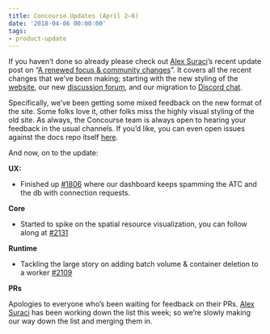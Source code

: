 ```yaml
---
title: Concourse Updates (April 2–6)
date: '2018-04-06 00:00:00'
tags:
- product-update
---
```


If you haven’t done so already please check out [Alex Suraci](https://medium.com/u/263a63b2f209)’s recent update post on “[A renewed focus & community changes](https://medium.com/concourse-ci/a-renewed-focus-community-changes-cbab8200ea05)”. It covers all the recent changes that we’ve been making; starting with the new styling of the [website](https://concourse-ci.org/), our new [discussion forum](https://discuss.concourse-ci.org/), and our migration to [Discord chat](https://discordapp.com/invite/MeRxXKW).

Specifically, we’ve been getting some mixed feedback on the new format of the site. Some folks love it, other folks miss the highly visual styling of the old site. As always, the Concourse team is always open to hearing your feedback in the usual channels. If you’d like, you can even open issues against the docs repo itself [here](https://github.com/concourse/docs/issues).

And now, on to the update:

**UX:**

- Finished up [#1806](https://github.com/concourse/concourse/issues/1806) where our dashboard keeps spamming the ATC and the db with connection requests.

**Core**

- Started to spike on the spatial resource visualization, you can follow along at [#2131](https://github.com/concourse/concourse/issues/2131)

**Runtime**

- Tackling the large story on adding batch volume & container deletion to a worker [#2109](http://2109)

**PRs**

Apologies to everyone who’s been waiting for feedback on their PRs. [Alex Suraci](https://medium.com/u/263a63b2f209) has been working down the list this week; so we’re slowly making our way down the list and merging them in.

